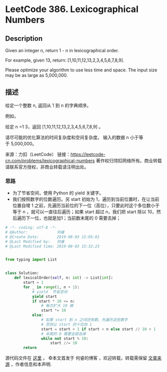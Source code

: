 # LeetCode 386. Lexicographical Numbers

## Description

Given an integer n, return 1 - n in lexicographical order.

For example, given 13, return: [1,10,11,12,13,2,3,4,5,6,7,8,9].

Please optimize your algorithm to use less time and space. The input size may be as large as 5,000,000.

## 描述

给定一个整数 n, 返回从 1 到 n 的字典顺序。

例如，

给定 n =1 3，返回 [1,10,11,12,13,2,3,4,5,6,7,8,9] 。

请尽可能的优化算法的时间复杂度和空间复杂度。 输入的数据 n 小于等于 5,000,000。

来源：力扣（LeetCode）
链接：https://leetcode-cn.com/problems/lexicographical-numbers
著作权归领扣网络所有。商业转载请联系官方授权，非商业转载请注明出处。

### 思路

* 为了节省空间，使用 Python 的 yield 关键字。
* 我们按照数字的位数遍历。另 start 初始为 1，遍历到当前位置时，在让当前位置自增 1 之前，先遍历当前位的下一位（高位），只要此时这个多位数小于等于 n ，就可以一直往后遍历；如果 start 超过 n，我们把 start 除以 10，然后遍历下一位，也就是加1；当前数末尾的 0 需要去掉；

```py
# -*- coding: utf-8 -*-
# @Author:             何睿
# @Create Date:        2019-08-03 15:05:01
# @Last Modified by:   何睿
# @Last Modified time: 2019-08-03 15:32:23


from typing import List


class Solution:
    def lexicalOrder(self, n: int) -> List[int]:
        start = 1
        for _ in range(1, n + 1):
            # yield  节省空间
            yield start
            if start * 10 <= n:
                # 每次扩大 10 被
                start *= 10
            else:
                # 如果 start 到 n 之间还有数，先遍历这些数字
                # 否则让 start 的十位加 1
                start = start + 1 if start < n else start // 10 + 1
                # 末尾的 0 需要全部去掉
                while not start % 10:
                    start //= 10
        return
```

源代码文件在 [这里](https://github.com/ruicore/Algorithm/blob/master/LeetCode/2019-08-03-386-Lexicographical-Numbers.py) 。
©本文首发于 何睿的博客 ，欢迎转载，转载需保留 [文章来源](https://ruicore.cn/leetcode-386-lexicographical-numbers/) ，作者信息和本声明.

